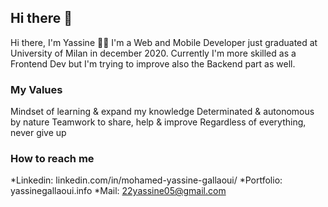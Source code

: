 ## Hi there 👋

Hi there, I'm Yassine 👋🏻
I'm a Web and Mobile Developer just graduated at University of Milan in december 2020.
Currently I'm more skilled as a Frontend Dev but I'm trying to improve also the Backend part as well.


### My Values

Mindset of learning & expand my knowledge
Determinated & autonomous by nature
Teamwork to share, help & improve
Regardless of everything, never give up


### How to reach me

*Linkedin: linkedin.com/in/mohamed-yassine-gallaoui/
*Portfolio: yassinegallaoui.info
*Mail: 22yassine05@gmail.com
